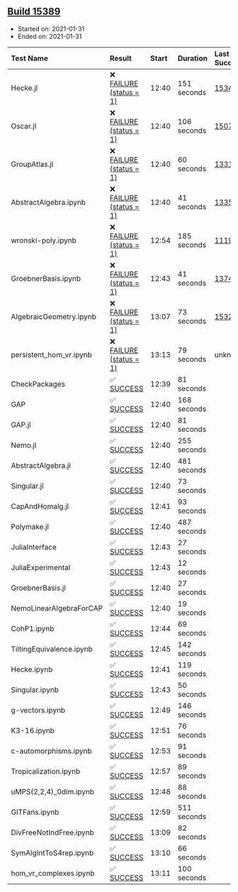 ## [Build 15389](https://oscarci.mathematik.uni-kl.de/job/oscar/15389/)

* Started on: 2021-01-31
* Ended on: 2021-01-31

| Test Name    | Result | Start | Duration | Last Success | First Failure |
|:-------------|:-------|:------|:---------|:-------------|:--------------|
| Hecke.jl | ❌ [FAILURE (status = 1)](https://oscarci.mathematik.uni-kl.de/job/oscar/15389/artifact/logs/build-15389/Hecke.jl.log) | 12:40 | 151 seconds | [15344](https://oscarci.mathematik.uni-kl.de/job/oscar/15344/) | [15348](https://oscarci.mathematik.uni-kl.de/job/oscar/15348/) |
| Oscar.jl | ❌ [FAILURE (status = 1)](https://oscarci.mathematik.uni-kl.de/job/oscar/15389/artifact/logs/build-15389/Oscar.jl.log) | 12:40 | 106 seconds | [15079](https://oscarci.mathematik.uni-kl.de/job/oscar/15079/) | [15080](https://oscarci.mathematik.uni-kl.de/job/oscar/15080/) |
| GroupAtlas.jl | ❌ [FAILURE (status = 1)](https://oscarci.mathematik.uni-kl.de/job/oscar/15389/artifact/logs/build-15389/GroupAtlas.jl.log) | 12:40 | 60 seconds | [13311](https://oscarci.mathematik.uni-kl.de/job/oscar/13311/) | [13312](https://oscarci.mathematik.uni-kl.de/job/oscar/13312/) |
| AbstractAlgebra.ipynb | ❌ [FAILURE (status = 1)](https://oscarci.mathematik.uni-kl.de/job/oscar/15389/artifact/logs/build-15389/AbstractAlgebra.ipynb.log) | 12:40 | 41 seconds | [13355](https://oscarci.mathematik.uni-kl.de/job/oscar/13355/) | [13356](https://oscarci.mathematik.uni-kl.de/job/oscar/13356/) |
| wronski-poly.ipynb | ❌ [FAILURE (status = 1)](https://oscarci.mathematik.uni-kl.de/job/oscar/15389/artifact/logs/build-15389/wronski-poly.ipynb.log) | 12:54 | 185 seconds | [11192](https://oscarci.mathematik.uni-kl.de/job/oscar/11192/) | [11193](https://oscarci.mathematik.uni-kl.de/job/oscar/11193/) |
| GroebnerBasis.ipynb | ❌ [FAILURE (status = 1)](https://oscarci.mathematik.uni-kl.de/job/oscar/15389/artifact/logs/build-15389/GroebnerBasis.ipynb.log) | 12:43 | 41 seconds | [13748](https://oscarci.mathematik.uni-kl.de/job/oscar/13748/) | [13749](https://oscarci.mathematik.uni-kl.de/job/oscar/13749/) |
| AlgebraicGeometry.ipynb | ❌ [FAILURE (status = 1)](https://oscarci.mathematik.uni-kl.de/job/oscar/15389/artifact/logs/build-15389/AlgebraicGeometry.ipynb.log) | 13:07 | 73 seconds | [15322](https://oscarci.mathematik.uni-kl.de/job/oscar/15322/) | [15323](https://oscarci.mathematik.uni-kl.de/job/oscar/15323/) |
| persistent_hom_vr.ipynb | ❌ [FAILURE (status = 1)](https://oscarci.mathematik.uni-kl.de/job/oscar/15389/artifact/logs/build-15389/persistent_hom_vr.ipynb.log) | 13:13 | 79 seconds | unknown | unknown |
| CheckPackages | ✅ [SUCCESS](https://oscarci.mathematik.uni-kl.de/job/oscar/15389/artifact/logs/build-15389/CheckPackages.log) | 12:39 | 81 seconds |  |  |
| GAP | ✅ [SUCCESS](https://oscarci.mathematik.uni-kl.de/job/oscar/15389/artifact/logs/build-15389/GAP.log) | 12:40 | 168 seconds |  |  |
| GAP.jl | ✅ [SUCCESS](https://oscarci.mathematik.uni-kl.de/job/oscar/15389/artifact/logs/build-15389/GAP.jl.log) | 12:40 | 81 seconds |  |  |
| Nemo.jl | ✅ [SUCCESS](https://oscarci.mathematik.uni-kl.de/job/oscar/15389/artifact/logs/build-15389/Nemo.jl.log) | 12:40 | 255 seconds |  |  |
| AbstractAlgebra.jl | ✅ [SUCCESS](https://oscarci.mathematik.uni-kl.de/job/oscar/15389/artifact/logs/build-15389/AbstractAlgebra.jl.log) | 12:40 | 481 seconds |  |  |
| Singular.jl | ✅ [SUCCESS](https://oscarci.mathematik.uni-kl.de/job/oscar/15389/artifact/logs/build-15389/Singular.jl.log) | 12:40 | 73 seconds |  |  |
| CapAndHomalg.jl | ✅ [SUCCESS](https://oscarci.mathematik.uni-kl.de/job/oscar/15389/artifact/logs/build-15389/CapAndHomalg.jl.log) | 12:41 | 93 seconds |  |  |
| Polymake.jl | ✅ [SUCCESS](https://oscarci.mathematik.uni-kl.de/job/oscar/15389/artifact/logs/build-15389/Polymake.jl.log) | 12:40 | 487 seconds |  |  |
| JuliaInterface | ✅ [SUCCESS](https://oscarci.mathematik.uni-kl.de/job/oscar/15389/artifact/logs/build-15389/JuliaInterface.log) | 12:43 | 27 seconds |  |  |
| JuliaExperimental | ✅ [SUCCESS](https://oscarci.mathematik.uni-kl.de/job/oscar/15389/artifact/logs/build-15389/JuliaExperimental.log) | 12:43 | 12 seconds |  |  |
| GroebnerBasis.jl | ✅ [SUCCESS](https://oscarci.mathematik.uni-kl.de/job/oscar/15389/artifact/logs/build-15389/GroebnerBasis.jl.log) | 12:40 | 27 seconds |  |  |
| NemoLinearAlgebraForCAP | ✅ [SUCCESS](https://oscarci.mathematik.uni-kl.de/job/oscar/15389/artifact/logs/build-15389/NemoLinearAlgebraForCAP.log) | 12:40 | 19 seconds |  |  |
| CohP1.ipynb | ✅ [SUCCESS](https://oscarci.mathematik.uni-kl.de/job/oscar/15389/artifact/logs/build-15389/CohP1.ipynb.log) | 12:44 | 69 seconds |  |  |
| TiltingEquivalence.ipynb | ✅ [SUCCESS](https://oscarci.mathematik.uni-kl.de/job/oscar/15389/artifact/logs/build-15389/TiltingEquivalence.ipynb.log) | 12:45 | 142 seconds |  |  |
| Hecke.ipynb | ✅ [SUCCESS](https://oscarci.mathematik.uni-kl.de/job/oscar/15389/artifact/logs/build-15389/Hecke.ipynb.log) | 12:41 | 119 seconds |  |  |
| Singular.ipynb | ✅ [SUCCESS](https://oscarci.mathematik.uni-kl.de/job/oscar/15389/artifact/logs/build-15389/Singular.ipynb.log) | 12:43 | 50 seconds |  |  |
| g-vectors.ipynb | ✅ [SUCCESS](https://oscarci.mathematik.uni-kl.de/job/oscar/15389/artifact/logs/build-15389/g-vectors.ipynb.log) | 12:49 | 146 seconds |  |  |
| K3-16.ipynb | ✅ [SUCCESS](https://oscarci.mathematik.uni-kl.de/job/oscar/15389/artifact/logs/build-15389/K3-16.ipynb.log) | 12:51 | 76 seconds |  |  |
| c-automorphisms.ipynb | ✅ [SUCCESS](https://oscarci.mathematik.uni-kl.de/job/oscar/15389/artifact/logs/build-15389/c-automorphisms.ipynb.log) | 12:53 | 91 seconds |  |  |
| Tropicalization.ipynb | ✅ [SUCCESS](https://oscarci.mathematik.uni-kl.de/job/oscar/15389/artifact/logs/build-15389/Tropicalization.ipynb.log) | 12:57 | 89 seconds |  |  |
| uMPS(2,2,4)_0dim.ipynb | ✅ [SUCCESS](https://oscarci.mathematik.uni-kl.de/job/oscar/15389/artifact/logs/build-15389/uMPS-2-2-4-_0dim.ipynb.log) | 12:48 | 88 seconds |  |  |
| GITFans.ipynb | ✅ [SUCCESS](https://oscarci.mathematik.uni-kl.de/job/oscar/15389/artifact/logs/build-15389/GITFans.ipynb.log) | 12:59 | 511 seconds |  |  |
| DivFreeNotIndFree.ipynb | ✅ [SUCCESS](https://oscarci.mathematik.uni-kl.de/job/oscar/15389/artifact/logs/build-15389/DivFreeNotIndFree.ipynb.log) | 13:09 | 82 seconds |  |  |
| SymAlgIntToS4rep.ipynb | ✅ [SUCCESS](https://oscarci.mathematik.uni-kl.de/job/oscar/15389/artifact/logs/build-15389/SymAlgIntToS4rep.ipynb.log) | 13:10 | 66 seconds |  |  |
| hom_vr_complexes.ipynb | ✅ [SUCCESS](https://oscarci.mathematik.uni-kl.de/job/oscar/15389/artifact/logs/build-15389/hom_vr_complexes.ipynb.log) | 13:11 | 100 seconds |  |  |
